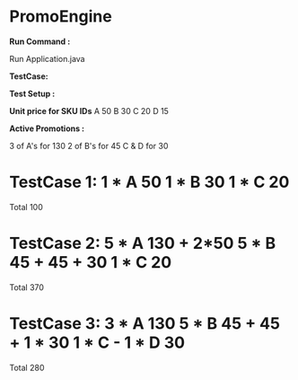 # PromoEngine

**Run Command :**

Run Application.java

**TestCase:**

**Test Setup :**

**Unit price for SKU IDs**
A      50
B      30
C      20
D      15

**Active Promotions :**

3 of A's for 130
2 of B's for 45
C & D for 30

**TestCase 1:**
1 * A     50
1 * B     30
1 * C     20
======
Total     100

**TestCase 2:**
5 * A     130 + 2*50
5 * B     45 + 45 + 30
1 * C     20
======
Total     370

**TestCase 3:**
3 * A     130
5 * B     45 + 45 + 1 * 30
1 * C     -
1 * D     30
======
Total     280